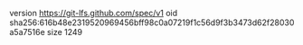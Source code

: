version https://git-lfs.github.com/spec/v1
oid sha256:616b48e2319520969456bff98c0a07219f1c56d9f3b3473d62f28030a5a7516e
size 1249
